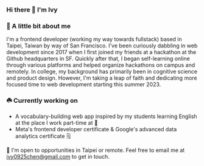 ### Hi there 👋 I'm Ivy 

### 🌼 A little bit about me 

I'm a frontend developer (working my way towards fullstack) based in Taipei, Taiwan by way of San Francisco. I've been curiously dabbling in web development since 2017 when I first joined my friends at a hackathon at the Github headquarters in SF. Quickly after that, I began self-learning online through various platforms and helped organize hackathons on campus and remotely. In college, my background has primarily been in cognitive science and product design. However, I'm taking a leap of faith and dedicating more focused time to web development starting this summer 2023. 


### ☘️ Currently working on
- A vocabulary-building web app inspired by my students learning English at the place I work part-time at 🔡
- Meta's frontend developer certificate & Google's advanced data analytics certificate 🗒️ 


🌱 I'm open to opportunities in Taipei or remote. Feel free to email me at ivy0925chen@gmail.com to get in touch.


